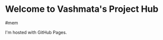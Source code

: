 <!DOCTYPE html>
<html>
<body>
<h1>Welcome to Vashmata's Project Hub</h1>
#mem
<p>I'm hosted with GitHub Pages.</p>
</body>
</html>